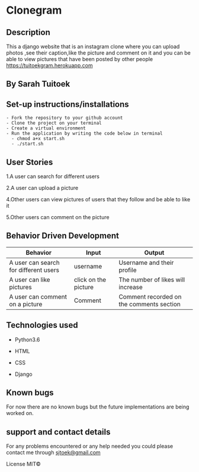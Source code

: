 # Clonegram

## Description

This a django website that is an instagram clone  where you can upload photos ,see their caption,like the picture and comment on it and you can be able to view pictures that have been posted by other people  https://tuitoekgram.herokuapp.com

## By Sarah Tuitoek

## Set-up instructions/installations
```
- Fork the repository to your github account
- Clone the project on your terminal
- Create a virtual environment
- Run the application by writing the code below in terminal
  - chmod a+x start.sh
  - ./start.sh
  ```

## User Stories

1.A user can search for different users

2.A user can upload a picture

4.Other users can view pictures of users that they follow and be able to like it

5.Other users can comment on the picture

## Behavior Driven Development
|Behavior                           |Input                      |                Output|
|-----------------------------------|---------------------------|----------------------|
|A user can search for different users| username|Username and their profile|
|A user can like pictures|click on the picture |The number of likes will increase|
|A user can comment on a picture|Comment|Comment recorded on the comments section|

## Technologies used
* Python3.6

* HTML

* CSS

* Django

## Known bugs
For now there are no known bugs but the future implementations are being worked on.

## support and contact details
For any problems encountered or any help needed you could please contact me through sjtoek@gmail.com

License
MIT©
